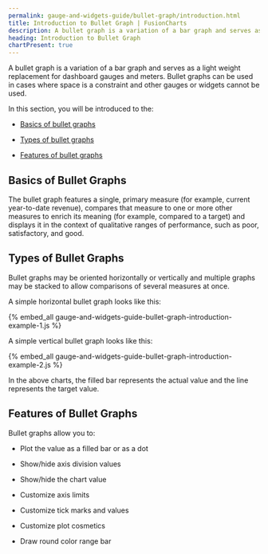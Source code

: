 ```yaml
---
permalink: gauge-and-widgets-guide/bullet-graph/introduction.html
title: Introduction to Bullet Graph | FusionCharts
description: A bullet graph is a variation of a bar graph and serves as a light weight replacement for dashboard gauges and meters.
heading: Introduction to Bullet Graph
chartPresent: true
---
```


A bullet graph is a variation of a bar graph and serves as a light weight replacement for dashboard gauges and meters. Bullet graphs can be used in cases where space is a constraint and other gauges or widgets cannot be used.

In this section, you will be introduced to the:

* <a href="/gauge-and-widgets-guide/bullet-graph/introduction#basics-of-bullet-graphs" class="smoth-scroll">Basics of bullet graphs</a>

* <a href="/gauge-and-widgets-guide/bullet-graph/introduction#types-of-bullet-graphs" class="smoth-scroll">Types of bullet graphs</a>

* <a href="/gauge-and-widgets-guide/bullet-graph/introduction#features-of-bullet-graphs" class="smoth-scroll">Features of bullet graphs</a>

## Basics of Bullet Graphs

The bullet graph features a single, primary measure (for example, current year-to-date revenue), compares that measure to one or more other measures to enrich its meaning (for example, compared to a target) and displays it in the context of qualitative ranges of performance, such as poor, satisfactory, and good.

## Types of Bullet Graphs

Bullet graphs may be oriented horizontally or vertically and multiple graphs may be stacked to allow comparisons of several measures at once.

A simple horizontal bullet graph looks like this:

{% embed_all gauge-and-widgets-guide-bullet-graph-introduction-example-1.js %}

A simple vertical bullet graph looks like this:

{% embed_all gauge-and-widgets-guide-bullet-graph-introduction-example-2.js %}

In the above charts, the filled bar represents the actual value and the line represents the target value.

## Features of Bullet Graphs

Bullet graphs allow you to:

* Plot the value as a filled bar or as a dot

* Show/hide axis division values

* Show/hide the chart value

* Customize axis limits

* Customize tick marks and values

* Customize plot cosmetics

* Draw round color range bar